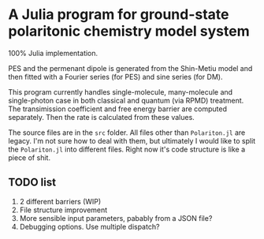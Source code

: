 # A Julia program for ground-state polaritonic chemistry model system

100% Julia implementation.

PES and the permenant dipole is generated from the Shin-Metiu model and then
fitted with a Fourier series (for PES) and sine series (for DM). 

This program currently handles single-molecule, many-molecule and single-photon case in both classical and quantum (via RPMD) treatment.
The transimission coefficient and free energy barrier are computed separately.
Then the rate is calculated from these values.

The source files are in the `src` folder. All files other than `Polariton.jl`
are legacy. I'm not sure how to deal with them, but ultimately I would like to
split the `Polariton.jl` into different files. Right now it's code structure is
like a piece of shit.

## TODO list

1. 2 different barriers (WIP)
2. File structure improvement
3. More sensible input parameters, pabably from a JSON file?
4. Debugging options. Use multiple dispatch?